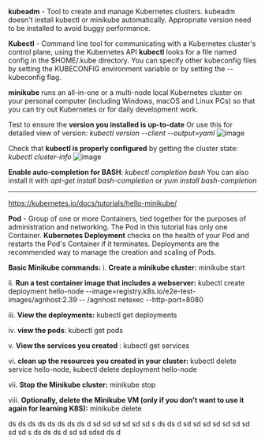 **kubeadm** - Tool to create and manage Kubernetes clusters. kubeadm doesn't install kubectl or minikube automatically. Appropriate version need to be installed 
to avoid buggy performance.

**Kubectl** - Command line tool for communicating with a Kubernetes cluster's control plane, using the Kubernetes API
**kubectl** looks for a file named config in the $HOME/.kube directory. You can specify other kubeconfig files by setting the KUBECONFIG environment variable or 
  by setting the --kubeconfig flag.

**minikube** runs an all-in-one or a multi-node local Kubernetes cluster on your personal computer (including Windows, macOS and Linux PCs) so that you can try out
Kubernetes or for daily development work.

Test to ensure the **version you installed is up-to-date** Or use this for detailed view of version: *kubectl version --client --output=yaml*
    ![image](https://github.com/Ajit1279/GCP_Learning/assets/81754034/f58608f2-4e8b-4808-b34e-f43c10169595)

Check that **kubectl is properly configured** by getting the cluster state: *kubectl cluster-info*
  ![image](https://github.com/Ajit1279/GCP_Learning/assets/81754034/b70fdff7-4107-4fa7-ad0b-11d932dbdadb)

**Enable auto-completion for BASH**: *kubectl completion bash* You can also install it with *apt-get install bash-completion* or *yum install bash-completion*

------------------------------------------------------------------
https://kubernetes.io/docs/tutorials/hello-minikube/ 

**Pod** - Group of one or more Containers, tied together for the purposes of administration and networking. The Pod in this tutorial has only one
Container. 
**Kubernetes Deployment** checks on the health of your Pod and restarts the Pod's Container if it terminates. Deployments are the recommended way to manage
the creation and scaling of Pods.

**Basic Minikube commands:**
  i. **Create a minikube cluster:** minikube start
  
  ii. **Run a test container image that includes a webserver:** kubectl create deployment hello-node --image=registry.k8s.io/e2e-test-images/agnhost:2.39 -- /agnhost netexec --http-port=8080
  
  iii. **View the deployments:** kubectl get deployments
  
  iv. **view the pods**: kubectl get pods
  
  v. **View the services you created** : kubectl get services
  
  vi. **clean up the resources you created in your cluster:** kubectl delete service hello-node, kubectl delete deployment hello-node
  
  vii. **Stop the Minikube cluster:** minikube stop
  
  viii. **Optionally, delete the Minikube VM (only if you don't want to use it again for learning K8S):** minikube delete

ds
ds
ds
ds
ds
ds
ds
ds
d
sd
sd
sd
sd
sd
sd
s
ds
ds
d
sd
sd
sd
sd
sd
sd
sd
sd
sd
s
ds
ds
ds
d
sd
sd
sdsd
ds
d
